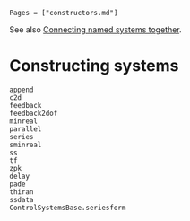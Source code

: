 ```@index
Pages = ["constructors.md"]
```

See also [Connecting named systems together](https://juliacontrol.github.io/RobustAndOptimalControl.jl/dev/#Connecting-systems-together).
# Constructing systems

```@docs
append
c2d
feedback
feedback2dof
minreal
parallel
series
sminreal
ss
tf
zpk
delay
pade
thiran
ssdata
ControlSystemsBase.seriesform
```
